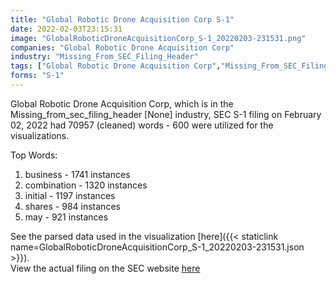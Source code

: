 ```yaml
---
title: "Global Robotic Drone Acquisition Corp S-1"
date: 2022-02-03T23:15:31
image: "GlobalRoboticDroneAcquisitionCorp_S-1_20220203-231531.png"
companies: "Global Robotic Drone Acquisition Corp"
industry: "Missing_From_SEC_Filing_Header"
tags: ["Global Robotic Drone Acquisition Corp","Missing_From_SEC_Filing_Header","02-02-2022","S-1"]
forms: "S-1"
---
```

Global Robotic Drone Acquisition Corp, which is in the Missing_from_sec_filing_header [None] industry, SEC S-1 filing on February 02, 2022 had 70957 (cleaned) words - 600 were utilized for the visualizations.

Top Words:
1. business - 1741 instances
2. combination - 1320 instances
3. initial - 1197 instances
4. shares - 984 instances
5. may - 921 instances


See the parsed data used in the visualization [here]({{< staticlink name=GlobalRoboticDroneAcquisitionCorp_S-1_20220203-231531.json >}}).  
View the actual filing on the SEC website [here](https://www.sec.gov/Archives/edgar/data/1905312/0001493152-22-002999.txt)
